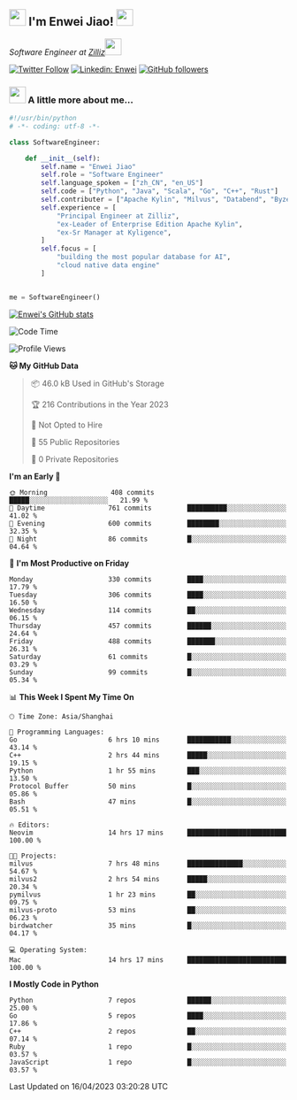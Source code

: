 <h2><img src="https://emojis.slackmojis.com/emojis/images/1531849430/4246/blob-sunglasses.gif?1531849430" width="30"/> I'm  Enwei Jiao! <img src="https://media.giphy.com/media/juBt25nT1KGys/giphy.gif" width=30> </h2>
<!-- <img align='right' src="https://media.giphy.com/media/M9gbBd9nbDrOTu1Mqx/giphy.gif" width="230"> -->
<p><em>Software Engineer at <a href="https://zilliz.com/">Zilliz</a><img src="https://media.giphy.com/media/WUlplcMpOCEmTGBtBW/giphy.gif" width="30"></em></p>

[![Twitter Follow](https://img.shields.io/twitter/follow/misteranmol?label=Follow)](https://twitter.com/intent/follow?screen_name=EnweiJiao)
[![Linkedin: Enwei](https://img.shields.io/badge/-enwei-blue?style=&logo=Linkedin&logoColor=white&link=https://www.linkedin.com/in/enwei-jiao-41192a97)](https://www.linkedin.com/in/enwei-jiao-41192a97/)
[![GitHub followers](https://img.shields.io/github/followers/jiaoew1991?label=Follow&style=social)](https://github.com/jiaoew1991)


### <img src="https://media.giphy.com/media/VgCDAzcKvsR6OM0uWg/giphy.gif" width="30"> A little more about me...  

```python
#!/usr/bin/python
# -*- coding: utf-8 -*-

class SoftwareEngineer:

    def __init__(self):
        self.name = "Enwei Jiao"
        self.role = "Software Engineer"
        self.language_spoken = ["zh_CN", "en_US"]
        self.code = ["Python", "Java", "Scala", "Go", "C++", "Rust"]
        self.contributer = ["Apache Kylin", "Milvus", "Databend", "Byzer-Lang"]
        self.experience = [
            "Principal Engineer at Zilliz",
            "ex-Leader of Enterprise Edition Apache Kylin",
            "ex-Sr Manager at Kyligence",
        ]
        self.focus = [
            "building the most popular database for AI",
            "cloud native data engine"
        ]


me = SoftwareEngineer()
```

[![Enwei's GitHub stats](https://github-readme-stats.vercel.app/api?username=jiaoew1991&count_private=true&show_icons=true)](https://github.com/jiaoew1991/jiaoew1991)

<!-- [![Top Langs](https://github-readme-stats.vercel.app/api/top-langs/?username=jiaoew1991&layout=compact)](https://github.com/jiaoew1991/jiaoew1991) -->

<!--START_SECTION:waka-->
![Code Time](http://img.shields.io/badge/Code%20Time-633%20hrs%201%20min-blue)

![Profile Views](http://img.shields.io/badge/Profile%20Views-0-blue)

**🐱 My GitHub Data** 

> 📦 46.0 kB Used in GitHub's Storage 
 > 
> 🏆 216 Contributions in the Year 2023
 > 
> 🚫 Not Opted to Hire
 > 
> 📜 55 Public Repositories 
 > 
> 🔑 0 Private Repositories 
 > 
**I'm an Early 🐤** 

```text
🌞 Morning                408 commits         █████░░░░░░░░░░░░░░░░░░░░   21.99 % 
🌆 Daytime                761 commits         ██████████░░░░░░░░░░░░░░░   41.02 % 
🌃 Evening                600 commits         ████████░░░░░░░░░░░░░░░░░   32.35 % 
🌙 Night                  86 commits          █░░░░░░░░░░░░░░░░░░░░░░░░   04.64 % 
```
📅 **I'm Most Productive on Friday** 

```text
Monday                   330 commits         ████░░░░░░░░░░░░░░░░░░░░░   17.79 % 
Tuesday                  306 commits         ████░░░░░░░░░░░░░░░░░░░░░   16.50 % 
Wednesday                114 commits         ██░░░░░░░░░░░░░░░░░░░░░░░   06.15 % 
Thursday                 457 commits         ██████░░░░░░░░░░░░░░░░░░░   24.64 % 
Friday                   488 commits         ███████░░░░░░░░░░░░░░░░░░   26.31 % 
Saturday                 61 commits          █░░░░░░░░░░░░░░░░░░░░░░░░   03.29 % 
Sunday                   99 commits          █░░░░░░░░░░░░░░░░░░░░░░░░   05.34 % 
```


📊 **This Week I Spent My Time On** 

```text
🕑︎ Time Zone: Asia/Shanghai

💬 Programming Languages: 
Go                       6 hrs 10 mins       ███████████░░░░░░░░░░░░░░   43.14 % 
C++                      2 hrs 44 mins       █████░░░░░░░░░░░░░░░░░░░░   19.15 % 
Python                   1 hr 55 mins        ███░░░░░░░░░░░░░░░░░░░░░░   13.50 % 
Protocol Buffer          50 mins             █░░░░░░░░░░░░░░░░░░░░░░░░   05.86 % 
Bash                     47 mins             █░░░░░░░░░░░░░░░░░░░░░░░░   05.51 % 

🔥 Editors: 
Neovim                   14 hrs 17 mins      █████████████████████████   100.00 % 

🐱‍💻 Projects: 
milvus                   7 hrs 48 mins       ██████████████░░░░░░░░░░░   54.67 % 
milvus2                  2 hrs 54 mins       █████░░░░░░░░░░░░░░░░░░░░   20.34 % 
pymilvus                 1 hr 23 mins        ██░░░░░░░░░░░░░░░░░░░░░░░   09.75 % 
milvus-proto             53 mins             ██░░░░░░░░░░░░░░░░░░░░░░░   06.23 % 
birdwatcher              35 mins             █░░░░░░░░░░░░░░░░░░░░░░░░   04.17 % 

💻 Operating System: 
Mac                      14 hrs 17 mins      █████████████████████████   100.00 % 
```

**I Mostly Code in Python** 

```text
Python                   7 repos             ██████░░░░░░░░░░░░░░░░░░░   25.00 % 
Go                       5 repos             ████░░░░░░░░░░░░░░░░░░░░░   17.86 % 
C++                      2 repos             ██░░░░░░░░░░░░░░░░░░░░░░░   07.14 % 
Ruby                     1 repo              █░░░░░░░░░░░░░░░░░░░░░░░░   03.57 % 
JavaScript               1 repo              █░░░░░░░░░░░░░░░░░░░░░░░░   03.57 % 
```




 Last Updated on 16/04/2023 03:20:28 UTC
<!--END_SECTION:waka-->
